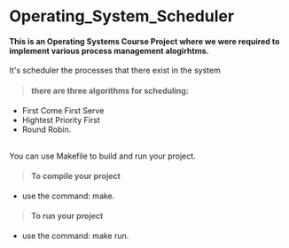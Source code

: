 # Operating_System_Scheduler
#### This is an Operating Systems Course Project where we were required to implement various process management alogirhtms.
It's scheduler the processes that there exist in the system
> #### there are three algorithms for scheduling:
- First Come First Serve
- Hightest Priority First
-  Round Robin.
<!---->
<br> You can use Makefile to build and run your project.</br>
> #### To compile your project
- use the command: make.
> #### To run your project
- use the command: make run.
